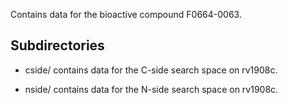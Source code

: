 Contains data for the bioactive compound F0664-0063.

## Subdirectories

- cside/ contains data for the C-side search space on rv1908c.

- nside/ contains data for the N-side search space on rv1908c.

